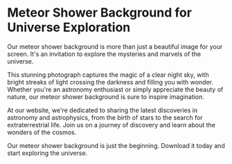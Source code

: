 <!--font:Poppins-->

# Meteor Shower Background for Universe Exploration

Our meteor shower background is more than just a beautiful image for your screen. It's an invitation to explore the mysteries and marvels of the universe.

This stunning photograph captures the magic of a clear night sky, with bright streaks of light crossing the darkness and filling you with wonder. Whether you're an astronomy enthusiast or simply appreciate the beauty of nature, our meteor shower background is sure to inspire imagination.

At our website, we're dedicated to sharing the latest discoveries in astronomy and astrophysics, from the birth of stars to the search for extraterrestrial life. Join us on a journey of discovery and learn about the wonders of the cosmos.

Our meteor shower background is just the beginning. Download it today and start exploring the universe.

<!--

Write me markdown content of website with wallpaper:

"A photograph of a meteor shower, with bright streaks of light crossing the night sky."

The header of the page should not be copy of the text but rather a real content of the website which is using this wallpaper.


---


# Stargaze with our Meteor Shower Wallpaper

Transform your desktop or mobile screen into a celestial wonderland with our stunning meteor shower wallpaper. This captivating photograph captures the magic of a clear night sky, with bright streaks of light crossing the darkness and filling you with awe.

Whether you're an astronomy enthusiast or simply appreciate the beauty of nature, this wallpaper is sure to inspire wonder and imagination. So why settle for a boring background when you can have a breathtaking view of the cosmos?

Download our meteor shower wallpaper today and let your screen transport you to a world beyond our own.


---


Heading should not include word "wallpaper". The website should not be about the wallpaper itself, wallpaper is just a related background, rewrite whole content.


---


# Explore the Wonders of the Night Sky with Our Meteor Shower Background

Immerse yourself in the beauty of the cosmos with our captivating meteor shower background. This stunning photograph captures the magic of a clear night sky, with bright streaks of light crossing the darkness and filling you with awe.

Whether you're an astronomy enthusiast or simply appreciate the wonders of nature, our meteor shower background is sure to inspire wonder and imagination. Use it as your desktop or mobile background and let your screen transport you to a world beyond our own.

Our website is dedicated to exploring the mysteries and marvels of the universe, from distant galaxies to our own solar system. Join us on a journey of discovery and learn about the latest astronomical discoveries, space missions, and more.

So why settle for a boring background when you can have a breathtaking view of the cosmos? Download our meteor shower background today and start your journey of exploration and inspiration.


---


Heading is too long, rewrite whole content.


---


# Discover the Wonders of the Universe with Our Meteor Shower Background

Our meteor shower background is more than just a beautiful image for your desktop or mobile screen. It's a gateway to the mysteries and marvels of the universe.

This stunning photograph captures the magic of a clear night sky, with bright streaks of light crossing the darkness and filling you with awe. Whether you're an astronomy enthusiast or simply appreciate the wonders of nature, our meteor shower background is sure to inspire wonder and imagination.

At our website, we're dedicated to exploring the depths of space and sharing the latest discoveries in astronomy and astrophysics. From the birth of stars to the search for extraterrestrial life, we cover it all.

Join us on a journey of discovery and learn about the wonders of the cosmos. Our meteor shower background is just the beginning. Download it today and start your exploration of the universe.


---


Heading is too long, rewrite whole content.


---


# Explore the Universe with Our Meteor Shower Background

Our meteor shower background is more than just a beautiful image for your screen. It's an invitation to explore the mysteries and marvels of the universe.

This stunning photograph captures the magic of a clear night sky, with bright streaks of light crossing the darkness and filling you with wonder. Whether you're an astronomy enthusiast or simply appreciate the beauty of nature, our meteor shower background is sure to inspire imagination.

At our website, we're dedicated to sharing the latest discoveries in astronomy and astrophysics, from the birth of stars to the search for extraterrestrial life. Join us on a journey of discovery and learn about the wonders of the cosmos.

Our meteor shower background is just the beginning. Download it today and start exploring the universe.


---


Write me a Google font which is best fitting for the website.

Pick from the list:
- Exo 2
- Lobster
- Raleway
- Poppins
- IBM Plex Sans
- Futura
- Great Vibes
- Playfair Display
- Inter
- Orbitron
- Barlow Condensed
- Lato
- Alegreya
- Montserrat
- Dancing Script
- Open Sans
- Roboto


Write just the font name nothing else.


---


Poppins

-->
